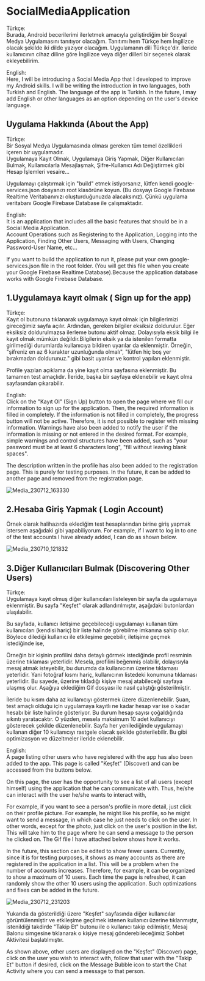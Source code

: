 # SocialMediaApplication
Türkçe: <br>
Burada, Android becerilerimi ilerletmek amacıyla geliştirdiğim bir Sosyal Medya Uygulamasını tanıtıyor olacağım. Tanıtımı hem Türkçe hem İngilizce olacak şekilde iki dilde yazıyor olacağım. Uygulamanın dili Türkçe'dir. İleride kullanıcının cihaz diline göre İngilizce veya diğer dilleri bir seçenek olarak ekleyebilirim.

English: <br>
Here, I will be introducing a Social Media App that I developed to improve my Android skills. I will be writing the introduction in two languages, both Turkish and English. The language of the app is Turkish. In the future, I may add English or other languages as an option depending on the user's device language.

Uygulama Hakkında (About the App)
-
Türkçe: <br>
Bir Sosyal Medya Uygulamasında olması gereken tüm temel özellikleri içeren bir uygulamadır. 
<br> Uygulamaya Kayıt Olmak, Uygulamaya Giriş Yapmak, Diğer Kullanıcıları Bulmak, Kullanıcılarla Mesajlaşmak, Şifre-Kullanıcı Adı Değiştirmek gibi Hesap İşlemleri vesaire... 

Uygulamayı çalıştırmak için "build" etmek istiyorsanız, lütfen kendi google-services.json dosyanızı root klasörüne koyun. (Bu dosyayı Google Firebase Realtime Veritabanınızı oluşturduğunuzda alacaksınız). Çünkü uygulama veritabanı Google Firebase Database ile çalışmaktadır.

English: <br>
It is an application that includes all the basic features that should be in a Social Media Application. 
<br> Account Operations such as Registering to the Application, Logging into the Application, Finding Other Users, Messaging with Users, Changing Password-User Name, etc... 

If you want to build the application to run it, please put your own google-services.json file in the root folder. (You will get this file when you create your Google Firebase Realtime Database).Because the application database works with Google Firebase Database.

1.Uygulamaya kayıt olmak ( Sign up for the app)
-
Türkçe: <br>
Kayıt ol butonuna tıklanarak uygulamaya kayıt olmak için bilgilerimizi gireceğimiz sayfa açılır. Ardından, gereken bilgiler eksiksiz doldurulur. Eğer eksiksiz doldurulmazsa ilerleme butonu aktif olmaz. Dolayısıyla eksik bilgi ile kayıt olmak mümkün değildir.Bilgilerin eksik ya da istenilen formatta girilmediği durumlarda kullanıcıya bildiren uyarılar da eklenmiştir. Örneğin, "şifreniz en az 6 karakter uzunluğunda olmalı", "lütfen hiç boş yer bırakmadan doldurunuz." gibi basit uyarılar ve kontrol yapıları eklenmiştir.

Profile yazılan açıklama da yine kayıt olma sayfasına eklenmiştir. Bu tamamen test amaçlıdır. İleride, başka bir sayfaya eklenebilir ve kayıt olma sayfasından çıkarabilir.

English: <br>
Click on the "Kayıt Ol" (Sign Up) button to open the page where we fill our information to sign up for the application. Then, the required information is filled in completely. If the information is not filled in completely, the progress button will not be active. Therefore, it is not possible to register with missing information. Warnings have also been added to notify the user if the information is missing or not entered in the desired format. For example, simple warnings and control structures have been added, such as "your password must be at least 6 characters long", "fill without leaving blank spaces".

The description written in the profile has also been added to the registration page. This is purely for testing purposes. In the future, it can be added to another page and removed from the registration page. 

![Media_230712_163330](https://github.com/projectOrhan/SocialMediaApplication/assets/28529085/140e2242-ab08-4fed-af5e-b6f6ee76ac5a)

2.Hesaba Giriş Yapmak ( Login Account)
-
Örnek olarak halihazırda eklediğim test hesaplarından birine giriş yapmak istersem aşağıdaki gibi yapabiliyorum.
For example, if I want to log in to one of the test accounts I have already added, I can do as shown below.

![Media_230710_121832](https://github.com/projectOrhan/SocialMediaApplication/assets/28529085/949f6177-81e0-4d64-8c39-415966390660)

3.Diğer Kullanıcıları Bulmak (Discovering Other Users)
-
Türkçe: <br>
Uygulamaya kayıt olmuş diğer kullanıcıları listeleyen bir sayfa da ugulamaya eklenmiştir. Bu sayfa "Keşfet" olarak adlandırılmıştır, aşağıdaki butonlardan ulaşılabilir.

Bu sayfada, kullanıcı iletişime geçebileceği uygulamayı kullanan tüm kullanıcıları (kendisi hariç) bir liste halinde görebilme imkanına sahip olur. Böylece dilediği kullanıcı ile etkileşime geçebilir, iletişime geçmek istediğinde ise, 

Örneğin bir kişinin profilini daha detaylı görmek istediğinde profil resminin üzerine tıklaması yeterlidir.
Mesela, profilini beğenmiş olabilir, dolayısıyla mesaj atmak isteyebilir, bu durumda da kullanıcının üzerine tıklaması yeterlidir. Yani fotoğraf kısmı hariç, kullanıcının listedeki konumuna tıklaması yeterlidir. Bu sayede, üzerine tıkladığı kişiye mesaj atabileceği sayfaya ulaşmış olur. Aşağıya eklediğim Gif dosyası ile nasıl çalıştığı gösterilmiştir.

İleride bu kısım daha az kullanıcıyı göstermek üzere düzenlenebilir. Şuan, test amaçlı olduğu için uygulamaya kayıtlı ne kadar hesap var ise o kadar hesabı bir liste halinde gösteriyor. Bu durum hesap sayısı çoğaldığında sıkıntı yaratacaktır. O yüzden, mesela maksimum 10 adet kullanıcıyı gösterecek şekilde düzenlenebilir. Sayfa her yenilediğinde uygulamayı kullanan diğer 10 kullanıcıyı rastgele olacak şekilde gösterilebilir. Bu gibi optimizasyon ve düzeltmeler ileride eklenebilir. 

English: <br>
A page listing other users who have registered with the app has also been added to the app. This page is called "Keşfet" (Discover) and can be accessed from the buttons below.

On this page, the user has the opportunity to see a list of all users (except himself) using the application that he can communicate with. Thus, he/she can interact with the user he/she wants to interact with, 

For example, if you want to see a person's profile in more detail, just click on their profile picture.
For example, he might like his profile, so he might want to send a message, in which case he just needs to click on the user. In other words, except for the photo, just click on the user's position in the list. This will take him to the page where he can send a message to the person he clicked on. The Gif file I have attached below shows how it works.

In the future, this section can be edited to show fewer users. Currently, since it is for testing purposes, it shows as many accounts as there are registered in the application in a list. This will be a problem when the number of accounts increases. Therefore, for example, it can be organized to show a maximum of 10 users. Each time the page is refreshed, it can randomly show the other 10 users using the application. Such optimizations and fixes can be added in the future. 

![Media_230712_231203](https://github.com/projectOrhan/SocialMediaApplication/assets/28529085/0a491390-276e-44ff-b935-d87f430c443c)

Yukarıda da gösterildiği üzere "Keşfet" sayfasında diğer kullanıcılar görüntülenmiştir ve etkileşime geçilmek istenen kullanıcı üzerine tıklanmıştır, istenildiği takdirde "Takip Et" butonu ile o kullanıcı takip edilmiştir, Mesaj Balonu simgesine tıklanarak o kişiye mesaj gönderebileceğimiz Sohbet Aktivitesi başlatılmıştır.

As shown above, other users are displayed on the "Keşfet" (Discover) page, click on the user you wish to interact with, follow that user with the "Takip Et" button if desired, click on the Message Bubble icon to start the Chat Activity where you can send a message to that person.






